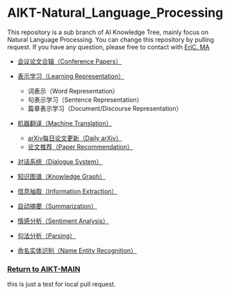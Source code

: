 # AIKT-Natural_Language_Processing

This repository is a sub branch of AI Knowledge Tree, mainly focus on Natural Language Processing. You can change this repository by pulling request. If you have any question, please free to contact with [EriC. MA](mailto:cong.ma@nlpr.ia.ac.cn)



- [会议论文合辑（Conference Papers）](https://github.com/SFFAI-AIKT/AIKT-Natural_Language_Processing/blob/master/Conference_Papers/AIKT-NLP-Conference_Papers.md)

- [表示学习（Learning Representation）](https://github.com/SFFAI-AIKT/AIKT-Natural_Language_Processing/blob/master/AIKT-Learning_Representation.md)
  - 词表示（Word Representation）
  - 句表示学习（Sentence Representation）
  - 篇章表示学习（Document/Discourse Representation）
- [机器翻译（Machine Translation）](https://github.com/SFFAI-AIKT/AIKT-Natural_Language_Processing/blob/master/AIKT-Machine_Translation.md)
  - [arXiv每日论文更新（Daily arXiv）](https://github.com/SFFAI-AIKT/AIKT-Natural_Language_Processing/blob/master/Daily_arXiv/AIKT-MT-Daily_arXiv.md)
  - [论文推荐（Paper Recommendation）](https://github.com/SFFAI-AIKT/AIKT-Natural_Language_Processing/blob/master/AIKT-Machine_Translation.md)
- [对话系统（Dialogue System）](https://github.com/SFFAI-AIKT/AIKT-Natural_Language_Processing/blob/master/AIKT-Dialogue_System.md)
- [知识图谱（Knowledge Graph）](https://github.com/SFFAI-AIKT/AIKT-Natural_Language_Processing/blob/master/AIKT-Knowledge_Graph.md)
- [信息抽取（Information Extraction）](https://github.com/SFFAI-AIKT/AIKT-Natural_Language_Processing/blob/master/AIKT-Information_Extraction.md)
- [自动摘要（Summarization）](https://github.com/SFFAI-AIKT/AIKT-Natural_Language_Processing/blob/master/AIKT-Summarization.md)
- [情感分析（Sentiment Analysis）](https://github.com/SFFAI-AIKT/AIKT-Natural_Language_Processing/blob/master/AIKT-Sentiment_Analysis.md)
- [句法分析（Parsing）](https://github.com/SFFAI-AIKT/AIKT-Natural_Language_Processing/blob/master/AIKT-Parsing.md)
- [命名实体识别（Name Entity Recognition）](https://github.com/SFFAI-AIKT/AIKT-Natural_Language_Processing/blob/master/AIKT-Name_Entity_Recognition.md)



### [Return to AIKT-MAIN](https://github.com/SFFAI-AIKT/AIKT-MAIN)

this is just a test for local pull request.
